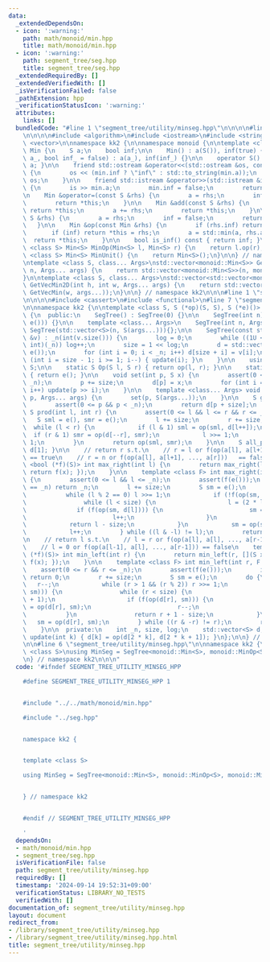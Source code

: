 ```yaml
---
data:
  _extendedDependsOn:
  - icon: ':warning:'
    path: math/monoid/min.hpp
    title: math/monoid/min.hpp
  - icon: ':warning:'
    path: segment_tree/seg.hpp
    title: segment_tree/seg.hpp
  _extendedRequiredBy: []
  _extendedVerifiedWith: []
  _isVerificationFailed: false
  _pathExtension: hpp
  _verificationStatusIcon: ':warning:'
  attributes:
    links: []
  bundledCode: "#line 1 \"segment_tree/utility/minseg.hpp\"\n\n\n\n#line 1 \"math/monoid/min.hpp\"\
    \n\n\n\n#include <algorithm>\n#include <iostream>\n#include <string>\n#include\
    \ <vector>\n\nnamespace kk2 {\n\nnamespace monoid {\n\ntemplate <class S> struct\
    \ Min {\n    S a;\n    bool inf;\n\n    Min() : a(S()), inf(true) {}\n\n    Min(S\
    \ a_, bool inf_ = false) : a(a_), inf(inf_) {}\n\n    operator S() const { return\
    \ a; }\n\n    friend std::ostream &operator<<(std::ostream &os, const Min &min)\
    \ {\n        os << (min.inf ? \"inf\" : std::to_string(min.a));\n        return\
    \ os;\n    }\n\n    friend std::istream &operator>>(std::istream &is, Min &min)\
    \ {\n        is >> min.a;\n        min.inf = false;\n        return is;\n    }\n\
    \n    Min &operator=(const S &rhs) {\n        a = rhs;\n        inf = false;\n\
    \        return *this;\n    }\n\n    Min &add(const S &rhs) {\n        if (inf)\
    \ return *this;\n        a += rhs;\n        return *this;\n    }\n\n    Min &update(const\
    \ S &rhs) {\n        a = rhs;\n        inf = false;\n        return *this;\n \
    \   }\n\n    Min &op(const Min &rhs) {\n        if (rhs.inf) return *this;\n \
    \       if (inf) return *this = rhs;\n        a = std::min(a, rhs.a);\n      \
    \  return *this;\n    }\n\n    bool is_inf() const { return inf; }\n};\n\ntemplate\
    \ <class S> Min<S> MinOp(Min<S> l, Min<S> r) {\n    return l.op(r);\n}\n\ntemplate\
    \ <class S> Min<S> MinUnit() {\n    return Min<S>();\n}\n\n} // namespace monoid\n\
    \ntemplate <class S, class... Args>\nstd::vector<monoid::Min<S>> GetVecMin(int\
    \ n, Args... args) {\n    return std::vector<monoid::Min<S>>(n, monoid::Min<S>(args...));\n\
    }\n\ntemplate <class S, class... Args>\nstd::vector<std::vector<monoid::Min<S>>>\
    \ GetVecMin2D(int h, int w, Args... args) {\n    return std::vector<std::vector<monoid::Min<S>>>(h,\
    \ GetVecMin(w, args...));\n}\n\n} // namespace kk2\n\n\n#line 1 \"segment_tree/seg.hpp\"\
    \n\n\n\n#include <cassert>\n#include <functional>\n#line 7 \"segment_tree/seg.hpp\"\
    \n\nnamespace kk2 {\n\ntemplate <class S, S (*op)(S, S), S (*e)()> struct SegTree\
    \ {\n  public:\n    SegTree() : SegTree(0) {}\n\n    SegTree(int n) : SegTree(std::vector<S>(n,\
    \ e())) {}\n\n    template <class... Args>\n    SegTree(int n, Args... args) :\
    \ SegTree(std::vector<S>(n, S(args...))){};\n\n    SegTree(const std::vector<S>\
    \ &v) : _n(int(v.size())) {\n        log = 0;\n        while ((1U << log) < (unsigned\
    \ int)(_n)) log++;\n        size = 1 << log;\n        d = std::vector<S>(2 * size,\
    \ e());\n        for (int i = 0; i < _n; i++) d[size + i] = v[i];\n        for\
    \ (int i = size - 1; i >= 1; i--) { update(i); }\n    }\n\n    using Monoid =\
    \ S;\n\n    static S Op(S l, S r) { return op(l, r); }\n\n    static S MonoidUnit()\
    \ { return e(); }\n\n    void set(int p, S x) {\n        assert(0 <= p && p <\
    \ _n);\n        p += size;\n        d[p] = x;\n        for (int i = 1; i <= log;\
    \ i++) update(p >> i);\n    }\n\n    template <class... Args> void emplace_set(int\
    \ p, Args... args) {\n        set(p, S(args...));\n    }\n\n    S get(int p) {\n\
    \        assert(0 <= p && p < _n);\n        return d[p + size];\n    }\n\n   \
    \ S prod(int l, int r) {\n        assert(0 <= l && l <= r && r <= _n);\n     \
    \   S sml = e(), smr = e();\n        l += size;\n        r += size;\n\n      \
    \  while (l < r) {\n            if (l & 1) sml = op(sml, d[l++]);\n          \
    \  if (r & 1) smr = op(d[--r], smr);\n            l >>= 1;\n            r >>=\
    \ 1;\n        }\n        return op(sml, smr);\n    }\n\n    S all_prod() { return\
    \ d[1]; }\n\n    // return r s.t.\n    // r = l or f(op(a[l], a[l+1], ..., a[r-1]))\
    \ == true\n    // r = n or f(op(a[l], a[l+1], ..., a[r]))   == false\n    template\
    \ <bool (*f)(S)> int max_right(int l) {\n        return max_right(l, [](S x) {\
    \ return f(x); });\n    }\n\n    template <class F> int max_right(int l, F f)\
    \ {\n        assert(0 <= l && l <= _n);\n        assert(f(e()));\n        if (l\
    \ == _n) return _n;\n        l += size;\n        S sm = e();\n        do {\n \
    \           while (l % 2 == 0) l >>= 1;\n            if (!f(op(sm, d[l]))) {\n\
    \                while (l < size) {\n                    l = (2 * l);\n      \
    \              if (f(op(sm, d[l]))) {\n                        sm = op(sm, d[l]);\n\
    \                        l++;\n                    }\n                }\n    \
    \            return l - size;\n            }\n            sm = op(sm, d[l]);\n\
    \            l++;\n        } while ((l & -l) != l);\n        return _n;\n    }\n\
    \n    // return l s.t.\n    // l = r or f(op(a[l], a[l], ..., a[r-1]))   == true\n\
    \    // l = 0 or f(op(a[l-1], a[l], ..., a[r-1])) == false\n    template <bool\
    \ (*f)(S)> int min_left(int r) {\n        return min_left(r, [](S x) { return\
    \ f(x); });\n    }\n\n    template <class F> int min_left(int r, F f) {\n    \
    \    assert(0 <= r && r <= _n);\n        assert(f(e()));\n        if (r == 0)\
    \ return 0;\n        r += size;\n        S sm = e();\n        do {\n         \
    \   r--;\n            while (r > 1 && (r % 2)) r >>= 1;\n            if (!f(op(d[r],\
    \ sm))) {\n                while (r < size) {\n                    r = (2 * r\
    \ + 1);\n                    if (f(op(d[r], sm))) {\n                        sm\
    \ = op(d[r], sm);\n                        r--;\n                    }\n     \
    \           }\n                return r + 1 - size;\n            }\n         \
    \   sm = op(d[r], sm);\n        } while ((r & -r) != r);\n        return 0;\n\
    \    }\n\n  private:\n    int _n, size, log;\n    std::vector<S> d;\n\n    void\
    \ update(int k) { d[k] = op(d[2 * k], d[2 * k + 1]); }\n};\n\n} // namespace kk2\n\
    \n\n#line 6 \"segment_tree/utility/minseg.hpp\"\n\nnamespace kk2 {\n\ntemplate\
    \ <class S>\nusing MinSeg = SegTree<monoid::Min<S>, monoid::MinOp<S>, monoid::MinUnit<S>>;\n\
    \n} // namespace kk2\n\n\n"
  code: '#ifndef SEGMENT_TREE_UTILITY_MINSEG_HPP

    #define SEGMENT_TREE_UTILITY_MINSEG_HPP 1


    #include "../../math/monoid/min.hpp"

    #include "../seg.hpp"


    namespace kk2 {


    template <class S>

    using MinSeg = SegTree<monoid::Min<S>, monoid::MinOp<S>, monoid::MinUnit<S>>;


    } // namespace kk2


    #endif // SEGMENT_TREE_UTILITY_MINSEG_HPP

    '
  dependsOn:
  - math/monoid/min.hpp
  - segment_tree/seg.hpp
  isVerificationFile: false
  path: segment_tree/utility/minseg.hpp
  requiredBy: []
  timestamp: '2024-09-14 19:52:31+09:00'
  verificationStatus: LIBRARY_NO_TESTS
  verifiedWith: []
documentation_of: segment_tree/utility/minseg.hpp
layout: document
redirect_from:
- /library/segment_tree/utility/minseg.hpp
- /library/segment_tree/utility/minseg.hpp.html
title: segment_tree/utility/minseg.hpp
---
```

